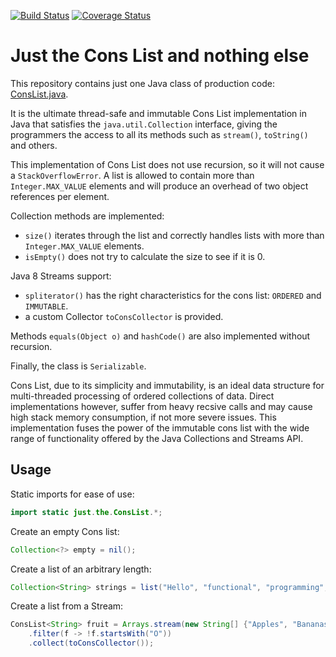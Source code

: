 [![Build Status](https://travis-ci.com/com.github.nblxa/just-the-cons-list.svg?branch=master)](https://travis-ci.com/com.github.nblxa/just-the-cons-list)
[![Coverage Status](https://coveralls.io/repos/github/com.github.nblxa/just-the-cons-list/badge.svg?branch=master)](https://coveralls.io/github/com.github.nblxa/just-the-cons-list?branch=master)

# Just the Cons List and nothing else

This repository contains just one Java class of production code:
[ConsList.java](src/main/java/just/the/ConsList.java).

It is the ultimate thread-safe and immutable Cons List implementation
in Java that satisfies the `java.util.Collection` interface, giving
the programmers the access to all its methods such as `stream()`,
`toString()` and others.

This implementation of Cons List does not use recursion, so it will
not cause a `StackOverflowError`. A list is allowed to contain more
than `Integer.MAX_VALUE` elements and will produce an overhead of two
object references per element.

Collection methods are implemented:
* `size()` iterates through the list and correctly handles lists with
  more than `Integer.MAX_VALUE` elements.
* `isEmpty()` does not try to calculate the size to see if it is 0.

Java 8 Streams support:
* `spliterator()` has the right characteristics for the cons list:
  `ORDERED` and `IMMUTABLE`.
* a custom Collector `toConsCollector` is provided.

Methods `equals(Object o)` and `hashCode()` are also implemented
without recursion.

Finally, the class is `Serializable`.

Cons List, due to its simplicity and immutability, is an ideal data
structure for multi-threaded processing of ordered collections of data.
Direct implementations however, suffer from heavy recsive calls
and may cause high stack memory consumption, if not more severe issues.
This implementation fuses the power of the immutable cons list
with the wide range of functionality offered by the Java Collections
and Streams API.

## Usage

Static imports for ease of use:

```java
import static just.the.ConsList.*;
```

Create an empty Cons list:

```java
Collection<?> empty = nil();
```

Create a list of an arbitrary length:

```java
Collection<String> strings = list("Hello", "functional", "programming", "!");
```
Create a list from a Stream:

```java
ConsList<String> fruit = Arrays.stream(new String[] {"Apples", "Bananas", "Oranges"})
    .filter(f -> !f.startsWith("O"))
    .collect(toConsCollector());
```
